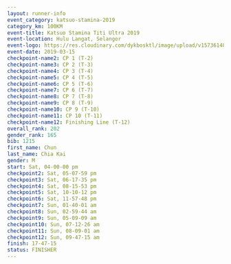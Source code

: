 ```yaml
--- 
layout: runner-info 
event_category: katsuo-stamina-2019 
category_km: 100KM 
event-title: Katsuo Stamina Titi Ultra 2019 
event-location: Hulu Langat, Selangor 
event-logo: https://res.cloudinary.com/dykbosktl/image/upload/v1573614825/Logo/Logo_p7ft6n.png 
event-date: 2019-03-15 
checkpoint-name2: CP 1 (T-2) 
checkpoint-name3: CP 2 (T-3) 
checkpoint-name4: CP 3 (T-4) 
checkpoint-name5: CP 4 (T-5) 
checkpoint-name6: CP 5 (T-6) 
checkpoint-name7: CP 6 (T-7) 
checkpoint-name8: CP 7 (T-8) 
checkpoint-name9: CP 8 (T-9) 
checkpoint-name10: CP 9 (T-10) 
checkpoint-name11: CP 10 (T-11) 
checkpoint-name12: Finishing Line (T-12) 
overall_rank: 202
gender_rank: 165
bib: 1215
first_name: Chun
last_name: Chia Kai
gender: M
start: Sat, 04-00-00 pm
checkpoint2: Sat, 05-07-59 pm
checkpoint3: Sat, 06-17-35 pm
checkpoint4: Sat, 08-15-53 pm
checkpoint5: Sat, 10-10-12 pm
checkpoint6: Sat, 11-57-48 pm
checkpoint7: Sun, 01-40-01 am
checkpoint8: Sun, 02-59-44 am
checkpoint9: Sun, 05-09-09 am
checkpoint10: Sun, 07-12-26 am
checkpoint11: Sun, 08-09-01 am
checkpoint12: Sun, 09-47-15 am
finish: 17-47-15
status: FINISHER
--- 
```

